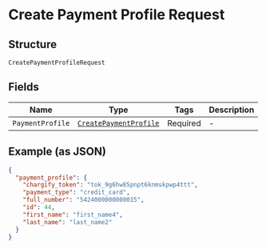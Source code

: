 
# Create Payment Profile Request

## Structure

`CreatePaymentProfileRequest`

## Fields

| Name | Type | Tags | Description |
|  --- | --- | --- | --- |
| `PaymentProfile` | [`CreatePaymentProfile`](../../doc/models/create-payment-profile.md) | Required | - |

## Example (as JSON)

```json
{
  "payment_profile": {
    "chargify_token": "tok_9g6hw85pnpt6knmskpwp4ttt",
    "payment_type": "credit_card",
    "full_number": "5424000000000015",
    "id": 44,
    "first_name": "first_name4",
    "last_name": "last_name2"
  }
}
```


